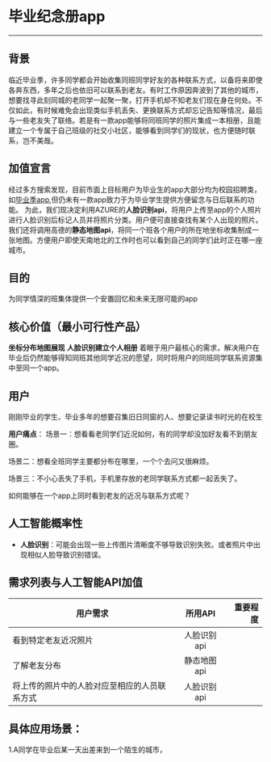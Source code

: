# 毕业纪念册app
---

## 背景
临近毕业季，许多同学都会开始收集同班同学好友的各种联系方式，以备将来即使各奔东西，多年之后也依旧可以联系到老友。有时工作原因奔波到了其他的城市，想要找寻此刻同城的老同学一起聚一聚，打开手机却不知老友们现在身在何处。不仅如此，有时候难免会出现类似手机丢失、更换联系方式却忘记告知等情况，最后与一些老友失了联络。若是有一款app能够将同班同学的照片集成一本相册，且能建立一个专属于自己班级的社交小社区，能够看到同学们的现状，也方便随时联系，岂不美哉。

## 加值宣言
经过多方搜索发现，目前市面上目标用户为毕业生的app大部分均为校园招聘类，如[毕业季app](https://baike.baidu.com/item/%E6%AF%95%E4%B8%9A%E5%AD%A3/17969261?fr=aladdin),但仍未有一款app致力于为毕业学生提供方便留念与日后联系的功能。
为此，我们现决定利用AZURE的**人脸识别api**，将用户上传至app的个人照片进行人脸识别后标记人员并将照片分类。用户便可直接查找有某个人出现的照片。
我们还将调用高德的**静态地图api**，将同一个班各个用户的所在地坐标收集制成一张地图。方便用户即使天南地北的工作时也可以看到自己的同学们此时正在哪一座城市。

## 目的
为同学情深的班集体提供一个安置回忆和未来无限可能的app

## 核心价值（最小可行性产品）
**坐标分布地图展现**
**人脸识别建立个人相册**
着眼于用户最核心的需求，解决用户在毕业后仍然能够得知同班其他同学近况的愿望，同时将用户的同班同学联系资源集中至同一个app。

## 用户
刚刚毕业的学生、毕业多年的想要召集旧日同窗的人、想要记录读书时光的在校生

**用户痛点**：
场景一：想看看老同学们近况如何，有的同学却没加好友看不到朋友圈。

场景二：想看全班同学主要都分布在哪里，一个个去问又很麻烦。

场景三：不小心丢失了手机，手机里存放的老同学联系方式都一起丢失了。

如何能够在一个app上同时看到老友的近况与联系方式呢？
## 人工智能概率性
- **人脸识别**：可能会出现一些上传图片清晰度不够导致识别失败。或者照片中出现相似人脸导致识别错误。

## 需求列表与人工智能API加值
用户需求|所用API|重要程度
---|:--:|---:
看到特定老友近况照片|人脸识别api|
了解老友分布|静态地图api|
将上传的照片中的人脸对应至相应的人员联系方式|人脸识别api|

## 具体应用场景：
1.A同学在毕业后某一天出差来到一个陌生的城市，
